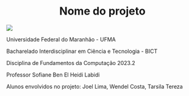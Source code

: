 <h1 align="center">Nome do projeto </h1> 
<img src="https://www.google.com/url?sa=i&url=https%3A%2F%2Fwww.gov.br%2Fparticipamaisbrasil%2Funiversidade-federal-do-maranhao1&psig=AOvVaw1TWNGwqzkOeLYwDyhs0uc-&ust=1700047604294000&source=images&cd=vfe&opi=89978449&ved=0CBIQjRxqFwoTCOCsqoCxw4IDFQAAAAAdAAAAABAI">

Universidade Federal do Maranhão - UFMA

Bacharelado Interdisciplinar em Ciência e Tecnologia - BICT

Disciplina de Fundamentos da Computação 2023.2

Professor Sofiane Ben El Heidi Labidi

Alunos envolvidos no projeto: Joel Lima, Wendel Costa, Tarsila Tereza


